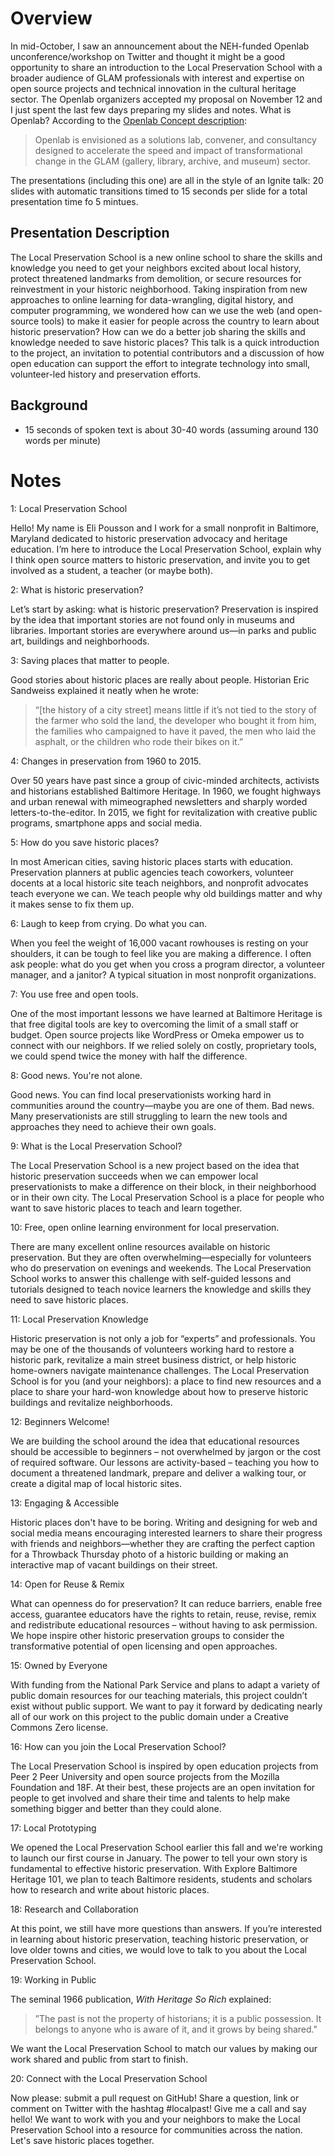 # Overview

In mid-October, I saw an announcement about the NEH-funded Openlab unconference/workshop on Twitter and thought it might be a good opportunity to share an introduction to the Local Preservation School with a broader audience of GLAM professionals with interest and expertise on open source projects and technical innovation in the cultural heritage sector. The Openlab organizers accepted my proposal on November 12 and I just spent the last few days preparing my slides and notes. What is Openlab? According to the [Openlab Concept description](http://openlabworkshop.wikispaces.com/Openlab+Concept):

>Openlab is envisioned as a solutions lab, convener, and consultancy designed to accelerate the speed and impact of transformational change in the GLAM (gallery, library, archive, and museum) sector.

The presentations (including this one) are all in the style of an Ignite talk: 20 slides with automatic transitions timed to 15 seconds per slide for a total presentation time fo 5 mintues.

## Presentation Description

The Local Preservation School is a new online school to share the skills and knowledge you need to get your neighbors excited about local history, protect threatened landmarks from demolition, or secure resources for reinvestment in your historic neighborhood. Taking inspiration from new approaches to online learning for data-wrangling, digital history, and computer programming, we wondered how can we use the web (and open-source tools) to make it easier for people across the country to learn about historic preservation? How can we do a better job sharing the skills and knowledge needed to save historic places? This talk is a quick introduction to the project, an invitation to potential contributors and a discussion of how open education can support the effort to integrate technology into small, volunteer-led history and preservation efforts.

## Background

- 15 seconds of spoken text is about 30-40 words (assuming around 130 words per minute)

# Notes

1: Local Preservation School

Hello! My name is Eli Pousson and I work for a small nonprofit in Baltimore, Maryland dedicated to historic preservation advocacy and heritage education. I’m here to introduce the Local Preservation School, explain why I think open source matters to historic preservation, and invite you to get involved as a student, a teacher (or maybe both).

2: What is historic preservation?

Let’s start by asking: what is historic preservation? Preservation is inspired by the idea that important stories are not found only in museums and libraries. Important stories are everywhere around us—in parks and public art, buildings and neighborhoods. 

3: Saving places that matter to people.

Good stories about historic places are really about people. Historian Eric Sandweiss explained it neatly when he wrote:

>“\[the history of a city street] means little if it’s not tied to the story of the farmer who sold the land, the developer who bought it from him, the families who campaigned to have it paved, the men who laid the asphalt, or the children who rode their bikes on it.”

4: Changes in preservation from 1960 to 2015.

Over 50 years have past since a group of civic-minded architects, activists and historians established Baltimore Heritage. In 1960, we fought highways and urban renewal with mimeographed newsletters and sharply worded letters-to-the-editor. In 2015, we fight for revitalization with creative public programs, smartphone apps and social media.

5: How do you save historic places?

In most American cities, saving historic places starts with education. Preservation planners at public agencies teach coworkers, volunteer docents at a local historic site teach neighbors, and nonprofit advocates teach everyone we can. We teach people why old buildings matter and why it makes sense to fix them up.

6: Laugh to keep from crying. Do what you can.

When you feel the weight of 16,000 vacant rowhouses is resting on your shoulders, it can be tough to feel like you are making a difference. I often ask people: what do you get when you cross a program director, a volunteer manager, and a janitor? A typical situation in most nonprofit organizations.

7: You use free and open tools.

One of the most important lessons we have learned at Baltimore Heritage is that free digital tools are key to overcoming the limit of a small staff or budget. Open source projects like WordPress or Omeka empower us to connect with our neighbors. If we relied solely on costly, proprietary tools, we could spend twice the money with half the difference.

8: Good news. You're not alone.

Good news. You can find local preservationists working hard in communities around the country—maybe you are one of them. Bad news. Many preservationists are still struggling to learn the new tools and approaches they need to achieve their own goals.

9: What is the Local Preservation School?

The Local Preservation School is a new project based on the idea that historic preservation succeeds when we can empower local preservationists to make a difference on their block, in their neighborhood or in their own city. The Local Preservation School is a place for people who want to save historic places to teach and learn together.

10: Free, open online learning environment for local preservation.

There are many excellent online resources available on historic preservation. But they are often overwhelming—especially for volunteers who do preservation on evenings and weekends. The Local Preservation School works to answer this challenge with self-guided lessons and tutorials designed to teach novice learners the knowledge and skills they need to save historic places.

11: Local Preservation Knowledge

Historic preservation is not only a job for “experts” and professionals. You may be one of the thousands of volunteers working hard to restore a historic park, revitalize a main street business district, or help historic home-owners navigate maintenance challenges. The Local Preservation School is for you (and your neighbors): a place to find new resources and a place to share your hard-won knowledge about how to preserve historic buildings and revitalize neighborhoods.

12: Beginners Welcome!

We are building the school around the idea that educational resources should be accessible to beginners – not overwhelmed by jargon or the cost of required software. Our lessons are activity-based – teaching you how to document a threatened landmark, prepare and deliver a walking tour, or create a digital map of local historic sites. 

13: Engaging & Accessible

Historic places don't have to be boring. Writing and designing for web and social media means encouraging interested learners to share their progress with friends and neighbors—whether they are crafting the perfect caption for a Throwback Thursday photo of a historic building or making an interactive map of vacant buildings on their street. 

14: Open for Reuse & Remix

What can openness do for preservation? It can reduce barriers, enable free access, guarantee educators have the rights to retain, reuse, revise, remix and redistribute educational resources – without having to ask permission. We hope inspire other historic preservation groups to consider the transformative potential of open licensing and open approaches.

15: Owned by Everyone

With funding from the National Park Service and plans to adapt a variety of public domain resources for our teaching materials, this project couldn’t exist without public support. We want to pay it forward by dedicating nearly all of our work on this project to the public domain under a Creative Commons Zero license.

16: How can you join the Local Preservation School?

The Local Preservation School is inspired by open education projects from Peer 2 Peer University and open source projects from the Mozilla Foundation and 18F. At their best, these projects are an open invitation for people to get involved and share their time and talents to help make something bigger and better than they could alone.

17: Local Prototyping

We opened the Local Preservation School earlier this fall and we're working to launch our first course in January. The power to tell your own story is fundamental to effective historic preservation. With Explore Baltimore Heritage 101, we plan to teach Baltimore residents, students and scholars how to research and write about historic places. 

18: Research and Collaboration

At this point, we still have more questions than answers. If you’re interested in learning about historic preservation, teaching historic preservation, or love older towns and cities, we would love to talk to you about the Local Preservation School. 

19: Working in Public

The seminal 1966 publication, _With Heritage So Rich_ explained:

>”The past is not the property of historians; it is a public possession.  It belongs to anyone who is aware of it, and it grows by being shared."

We want the Local Preservation School to match our values by making our work shared and public from start to finish.

20: Connect with the Local Preservation School

Now please: submit a pull request on GitHub! Share a question, link or comment on Twitter with the hashtag #localpast! Give me a call and say hello! We want to work with you and your neighbors to make the Local Preservation School into a resource for communities across the nation. Let's save historic places together.
